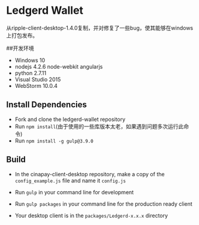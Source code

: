 # Ledgerd Wallet
从ripple-client-desktop-1.4.0复制，并对修复了一些bug，使其能够在windows上打包发布。

##开发环境
- Windows 10
- nodejs 4.2.6 node-webkit angularjs
- python 2.7.11
- Visual Studio 2015
- WebStorm 10.0.4

## Install Dependencies

- Fork and clone the ledgerd-wallet repository
- Run `npm install`(由于使用的一些库版本太老，如果遇到问题多次运行此命令)
- Run `npm install -g gulp@3.9.0`

## Build

- In the cinapay-client-desktop repository, make a copy of the `config_example.js` file and name it `config.js`
- Run `gulp` in your command line for development

- Run `gulp packages` in your command line for the production ready client
- Your desktop client is in the `packages/Ledgerd-x.x.x` directory
